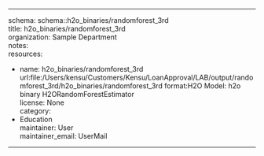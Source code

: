 


---  
schema: schema::h2o_binaries/randomforest_3rd  
title: h2o_binaries/randomforest_3rd  
organization: Sample Department  
notes:   
resources:  
- name: h2o_binaries/randomforest_3rd 
 url:file:/Users/kensu/Customers/Kensu/LoanApproval/LAB/output/randomforest_3rd/h2o_binaries/randomforest_3rd 
 format:H2O Model: h2o binary H2ORandomForestEstimator  
license: None  
category:
 - Education  
maintainer: User  
maintainer_email: UserMail  
---